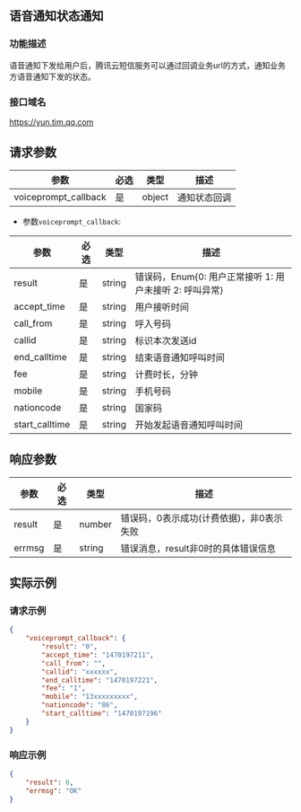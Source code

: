 ## 语音通知状态通知
### 功能描述
语音通知下发给用户后，腾讯云短信服务可以通过回调业务url的方式，通知业务方语音通知下发的状态。

### 接口域名
https://yun.tim.qq.com

## 请求参数
| 参数                 | 必选 | 类型   | 描述         |
|----------------------|------|--------|--------------|
| voiceprompt_callback | 是   | object | 通知状态回调 |

- 参数`voiceprompt_callback`:

| 参数           | 必选 | 类型   | 描述                                                    |
|----------------|------|--------|---------------------------------------------------------|
| result         | 是   | string | 错误码，Enum{0: 用户正常接听 1: 用户未接听 2: 呼叫异常} |
| accept_time    | 是   | string | 用户接听时间                                            |
| call_from      | 是   | string | 呼入号码                                                |
| callid         | 是   | string | 标识本次发送id                                          |
| end_calltime   | 是   | string | 结束语音通知呼叫时间                                    |
| fee            | 是   | string | 计费时长，分钟                                          |
| mobile         | 是   | string | 手机号码                                                |
| nationcode     | 是   | string | 国家码                                                  |
| start_calltime | 是   | string | 开始发起语音通知呼叫时间                                |
## 响应参数
| 参数   | 必选 | 类型   | 描述                                     |
|--------|------|--------|------------------------------------------|
| result | 是   | number | 错误码，0表示成功(计费依据)，非0表示失败 |
| errmsg | 是   | string | 错误消息，result非0时的具体错误信息      |
## 实际示例
### 请求示例
```json
{
    "voiceprompt_callback": {
        "result": "0",
        "accept_time": "1470197211",
        "call_from": "",
        "callid": "xxxxxx",
        "end_calltime": "1470197221",
        "fee": "1",
        "mobile": "13xxxxxxxxx",
        "nationcode": "86",
        "start_calltime": "1470197196"
    }
}
```
### 响应示例
```json
{
    "result": 0,
    "errmsg": "OK"
}
```
